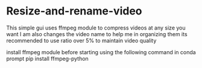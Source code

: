 # Resize-and-rename-video

This simple gui uses ffmpeg module to compress videos at any size you want 
I am also changes the video name to help me in organizing them 
its recommended to use ratio over 5% to maintain video quality 


install ffmpeg module before starting 
using the following command in conda prompt 
pip install ffmpeg-python

